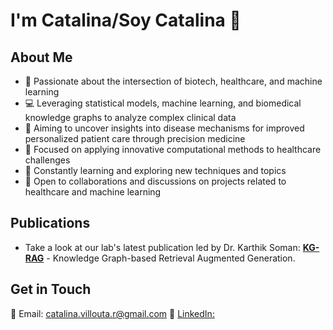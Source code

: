 # I'm Catalina/Soy Catalina 👋

## About Me
- 🧬 Passionate about the intersection of biotech, healthcare, and machine learning
- 💻 Leveraging statistical models, machine learning, and biomedical knowledge graphs to analyze complex clinical data
- 🔬 Aiming to uncover insights into disease mechanisms for improved personalized patient care through precision medicine
- 🏥 Focused on applying innovative computational methods to healthcare challenges
- 🌱 Constantly learning and exploring new techniques and topics
- 🤝 Open to collaborations and discussions on projects related to healthcare and machine learning

## Publications
- Take a look at our lab's latest publication led by Dr. Karthik Soman: **[KG-RAG](https://github.com/BaranziniLab/KG_RAG)** - Knowledge Graph-based Retrieval Augmented Generation.

## Get in Touch

📧 Email: catalina.villouta.r@gmail.com
💼 [LinkedIn:](https://www.linkedin.com/in/catalina-villouta/)
